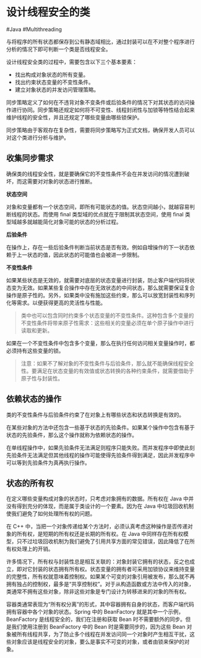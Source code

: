 # 设计线程安全的类
#Java #Multithreading 

与将程序的所有状态都保存到公有静态域相比，通过封装可以在不对整个程序进行分析的情况下即可判断一个类是否线程安全。

设计线程安全类的过程中，需要包含以下三个基本要素：

+ 找出构成对象状态的所有变量。
+ 找出约束状态变量的不变性条件。
+ 建立对象状态的并发访问管理策略。

同步策略定义了如何在不违背对象不变条件或后验条件的情况下对其状态的访问操作进行协同。同步策略还规定如何将不可变性、线程封闭性与加锁等特性结合起来维护线程的安全性，并且还规定了哪些变量由哪些锁保护。

同步策略由于客观存在复杂性，需要将同步策略写为正式文档，确保开发人员可以对这个类进行分析与维护。

## 收集同步需求

确保类的线程安全性，就是要确保它的不变性条件不会在并发访问的情况遭到破坏，而这需要对对象的状态进行推断。

**状态空间**

对象和变量都有一个状态空间，即所有可能状态的值。状态空间越小，就越容易判断线程的状态。而使用 final 类型域的优点就在于限制其状态空间，使用 final 类型域越多就越能简化对象可能的状态的分析过程。

**后验条件**

在操作上，存在一些后验条件判断当前状态是否有效。例如自增操作的下一状态依赖于上一状态的值，因此状态的可能值也会被进一步限制。

**不变性条件**

如果某些状态是无效的，就需要对底层的状态变量进行封装，防止客户端代码将状态变为无效。如果某些复合操作中存在无效状态的中间状态，那么就需要保证复合操作是原子性的。另外，如果类中没有施加这些约束，那么可以放宽封装性和序列化等需求。以便获得更高的灵活性与性能。

>类中也可以包含同时约束多个状态变量的不变性条件。这种包含多个变量的不变性条件将带来原子性需求：这些相关的变量必须在单个原子操作中进行读取和更新。

如果在一个不变性条件中包含多个变量，那么在执行任何访问相关变量操作时，都必须持有这些变量的锁。

> 注意：如果不了解对象的不变性条件与后验条件，那么就不能确保线程安全性。要满足在状态变量的有效值或状态转换的各种约束条件，就需要借助于原子性与封装性。

## 依赖状态的操作

类的不变性条件与后验条件约束了在对象上有哪些状态和状态转换是有效的。

在某些对象的方法中还包含一些基于状态的先验条件。如果某个操作中包含有基于状态的先验条件，那么这个操作就称为依赖状态的操作。

在单线程操作中，如果先验条件无法满足则程序只能失败。而并发程序中即使此刻先验条件无法满足但其他线程的操作可能使得先验条件得到满足，因此并发程序中可以等到先验条件为真再执行操作。

## 状态的所有权

在定义哪些变量构成对象的状态时，只考虑对象拥有的数据。所有权在 Java 中并没有得到充分的体现，而是属于类设计的一个要素。因为在 Java 中垃圾回收机制使我们避免了如何处理所有权的问题。

在 C++ 中，当把一个对象传递给某个方法时，必须认真考虑这种操作是否传递对象的所有权，是短期的所有权还是长期的所有权。在 Java 中同样存在所有权模型，只不过垃圾回收机制为我们避免了引用共享方面的常见错误，因此降低了在所有权处理上的开销。

许多情况下，所有权与封装性总是相互关联的：对象封装它拥有的状态，反之也成立，即对它封装的状态拥有所有权。状态变量的拥有者可采用加锁协议来维持变量的完整性，所有权就意味着控制权。如果某个可变的对象引用被发布，那么就不再拥有独占的控制权，最多是“共享控制权”。对于从构造函数或方法中传入的对象，类通常不拥有这些对象，除非这些对象是专门设计为转移进来的对象的所有权。

容器类通常表现为“所有权分离”的形式，其中容器拥有自身的状态，而客户端代码拥有容器中各个对象的状态。Spring 中的 BeanFactory 就是其中一个示例，BeanFactory 是线程安全的，我们在注册和获取 Bean 时不需要额外的同步。但是我们使用注册到 BeanFactory 中的 Bean 时是需要同步的，因为这些 Bean 对象被所有线程共享，为了防止多个线程在并发访问同一个对象时产生相互干扰，这些对象应该是线程安全的对象，要么是事实不可变的对象，或者由锁来保护的对象。